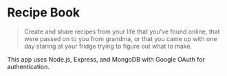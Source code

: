 # Recipe Book
> Create and share recipes from your life that you've found online, that were passed on to you from grandma, or that you came up with one day staring at your fridge trying to figure out what to make.

This app uses Node.js, Express, and MongoDB with Google OAuth for authentication.
